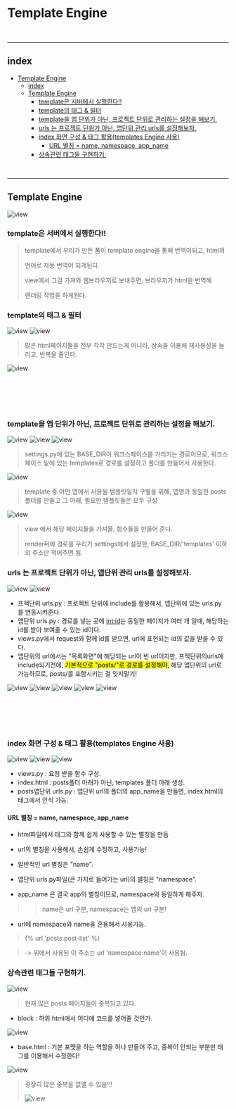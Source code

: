 # Template Engine


<br>

---

## index
<!-- TOC -->

- [Template Engine](#template-engine)
  - [index](#index)
  - [Template Engine](#template-engine-1)
    - [template은 서버에서 실행한다!!](#template은-서버에서-실행한다)
    - [template의 태그 & 필터](#template의-태그--필터)
    - [template을 앱 단위가 아닌, 프로젝트 단위로 관리하는 설정을 해보기.](#template을-앱-단위가-아닌-프로젝트-단위로-관리하는-설정을-해보기)
    - [urls 는 프로젝트 단위가 아닌, 앱단위 관리 urls를 설정해보자.](#urls-는-프로젝트-단위가-아닌-앱단위-관리-urls를-설정해보자)
    - [index 화면 구성 & 태그 활용(templates Engine 사용)](#index-화면-구성--태그-활용templates-engine-사용)
      - [URL 별칭 = name, namespace, app_name](#url-별칭--name-namespace-app_name)
    - [상속관련 태그들 구현하기.](#상속관련-태그들-구현하기)

<!-- /TOC -->


<br>

---

## Template Engine

![view](/Image/Django/t1.PNG)

### template은 서버에서 실행한다!!

> template에서 우리가 만든 폼이 template engine을 통해 번역이되고, html의 
> 
> 언어로 자동 번역이 되게된다.
> 
> view에서 그걸 가져와 웹브라우저로 보내주면, 브라우저가 html을 번역해 
> 
> 랜더링 작업을 하게된다.

### template의 태그 & 필터

![view](/Image/Django/t2.PNG)
![view](/Image/Django/t3.PNG)

> 많은 html페이지들을 전부 각각 만드는게 아니라, 상속을 이용해 재사용성을 늘리고, 반복을 줄인다.

![view](/Image/Django/t4.PNG)

<br>
<br>
<br>
<br>



### template을 앱 단위가 아닌, 프로젝트 단위로 관리하는 설정을 해보기.

![view](/Image/Django/t5.PNG)
![view](/Image/Django/t6.PNG)
![view](/Image/Django/t7.PNG)

 > settings.py에 있는 BASE_DIR이 워크스페이스를 가리키는 경로이므로, 
 워크스페이스 밑에 있는 templates로 경로를 설정하고 폴더를 만들어서 사용한다.


![view](/Image/Django/t8.PNG)

> template 중 어떤 앱에서 사용될 템플릿일지 구별을 위해, 앱명과 동일한 posts폴더를 만들고 그 아래, 필요한 템플릿들은 모두 구성

![view](/Image/Django/t9.PNG)

> view 에서 해당 페이지들을 가져올, 함수들을 만들어 준다.
> 
> render뒤에 경로를 우리가 settings에서 설정한,  BASE_DIR/'templates' 이하의 주소만 적어주면 됨.

### urls 는 프로젝트 단위가 아닌, 앱단위 관리 urls를 설정해보자.

![view](/Image/Django/t10.PNG)
![view](/Image/Django/t11.PNG)

* 프젝단위 urls.py : 프로젝트 단위에 include를 활용해서, 앱단위에 있는 urls.py 를 연동시켜준다.
* 앱단위 urls.py : 경로를 넣는 곳에 <int:id>는 동일한 페이지가 여러 개 일때, 해당하는 id를 받아 보여줄 수 있는 id이다.
* views.py에서 request와 함께 id를 받으면, url에 표현되는 id의 값을 받을 수 있다.
* 앱단위의 url에서는 "목록화면"에 해당되는 url이 빈 url이지만, 프젝단위의urls에 include되기전에, <mark>기본적으로 "posts/"로 경로를 설정해야,</mark> 해당 앱단위의 url로 가능하므로, posts/를 포함시키는 걸 잊지말기!

![view](/Image/Django/t12.PNG)
![view](/Image/Django/t13.PNG)
![view](/Image/Django/t14.PNG)
![view](/Image/Django/t15.PNG)
![view](/Image/Django/t16.PNG)

<br>
<br>
<br>
<br>


### index 화면 구성 & 태그 활용(templates Engine 사용)

![view](/Image/Django/t17.PNG)
![view](/Image/Django/t18.PNG)
![view](/Image/Django/t19.PNG)

* views.py : 요청 받을 함수 구성.
* index.html : posts폴더 아래가 아닌, templates 폴더 아래 생성.
* posts앱단위 urls.py : 앱단위 url의 폴더의 app_name을 만들면, index.html의 태그에서 인식 가능.

#### URL 별칭 = name, namespace, app_name

* html파일에서 태그와 함께 쉽게 사용할 수 있는 별칭을 만듬

* url의 별칭을 사용해서, 손쉽게 수정하고, 사용가능!

* 일반적인 url 별칭은 "name".
* 앱단위 urls.py파일(큰 가지로 들어가는 url)의 별칭은 "namespace".
* app_name 은 결국 app의 별칭이므로, namespace와 동일하게 해주자.

>> name은 url 구분, namespace는 앱의 url 구분!

* url에 namespace와 name을 혼용해서 사용가능.

> {% url 'posts:post-list' %}

> -> 위에서 사용된 이 주소는 url 'namespace:name'이 사용됨.



### 상속관련 태그들 구현하기.

![view](/Image/Django/t20.PNG)
> 현재 많은 posts 페이지들이 중복되고 있다.


* block : 하위 html에서 어디에 코드를 넣어줄 것인가.

![view](/Image/Django/t21.PNG)
* base.html : 기본 포맷을 하는 역할을 하나 만들어 주고, 중복이 안되는 부분만 태그를 이용해서 수정한다!

![view](/Image/Django/t22.PNG)
> 굉장히 많은 중복을 없앨 수 있음!!!
> 
> ![view](/Image/Django/t23.PNG)